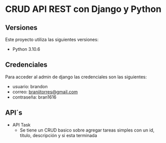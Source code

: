 #  CRUD API REST con Django y Python


## Versiones


Este proyecto utiliza las siguientes versiones:
- Python 3.10.6

## Credenciales

Para acceder al admin de django las credenciales son las siguientes:
- usuario: brandon
- correo: braniitorres@gmail.com
- contraseña: bran1616

## API´s

- API Task
    - Se tiene un CRUD basico sobre agregar tareas simples con un id, titulo, descripción y si esta terminada